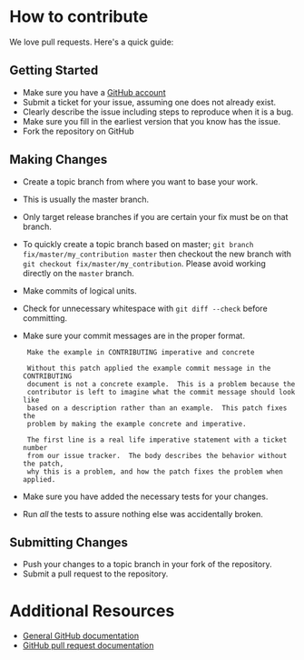How to contribute
=================

We love pull requests. Here's a quick guide:

Getting Started
---------------

-  Make sure you have a [GitHub account](https://github.com/signup/free)
-  Submit a ticket for your issue, assuming one does not already exist.
-  Clearly describe the issue including steps to reproduce when it is a bug.
-  Make sure you fill in the earliest version that you know has the issue.
-  Fork the repository on GitHub

Making Changes
--------------

-  Create a topic branch from where you want to base your work.
-  This is usually the master branch.
-  Only target release branches if you are certain your fix must be on
   that branch.
-  To quickly create a topic branch based on master;
   ``git branch fix/master/my_contribution master`` then checkout
   the new branch with ``git checkout fix/master/my_contribution``.
   Please avoid working directly on the ``master`` branch.
-  Make commits of logical units.
-  Check for unnecessary whitespace with ``git diff --check`` before
   committing.
-  Make sure your commit messages are in the proper format.


        Make the example in CONTRIBUTING imperative and concrete

        Without this patch applied the example commit message in the CONTRIBUTING
        document is not a concrete example.  This is a problem because the
        contributor is left to imagine what the commit message should look like
        based on a description rather than an example.  This patch fixes the
        problem by making the example concrete and imperative.

        The first line is a real life imperative statement with a ticket number
        from our issue tracker.  The body describes the behavior without the patch,
        why this is a problem, and how the patch fixes the problem when applied.


-  Make sure you have added the necessary tests for your changes.
-  Run *all* the tests to assure nothing else was accidentally broken.

Submitting Changes
------------------

-  Push your changes to a topic branch in your fork of the repository.
-  Submit a pull request to the repository.

Additional Resources
====================

-  [General GitHub documentation](https://help.github.com)
-  [GitHub pull request
   documentation](https://help.github.com/articles/about-pull-requests)
